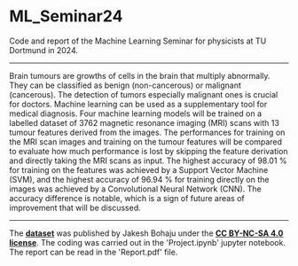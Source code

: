 # ML_Seminar24

Code and report of the Machine Learning Seminar for physicists at TU Dortmund in 2024.

---

Brain tumours are growths of cells in the brain that multiply abnormally. They can
be classified as benign (non-cancerous) or malignant (cancerous). The detection of
tumors especially malignant ones is crucial for doctors. Machine learning can be used
as a supplementary tool for medical diagnosis. Four machine learning models will be
trained on a labelled dataset of 3762 magnetic resonance imaging (MRI) scans with 13
tumour features derived from the images. The performances for training on the MRI
scan images and training on the tumour features will be compared to evaluate how much
performance is lost by skipping the feature derivation and directly taking the MRI scans
as input. The highest accuracy of 98.01 % for training on the features was achieved
by a Support Vector Machine (SVM), and the highest accuracy of 96.94 % for training
directly on the images was achieved by a Convolutional Neural Network (CNN). The
accuracy difference is notable, which is a sign of future areas of improvement that will
be discussed.

---

The **[dataset](https://www.kaggle.com/datasets/jakeshbohaju/brain-tumor)** was published by Jakesh Bohaju under the **[CC BY-NC-SA 4.0 license](https://creativecommons.org/licenses/by-nc-sa/4.0/)**. The coding was carried out in the 'Project.ipynb' jupyter notebook. The report can be read in the 'Report.pdf' file.
